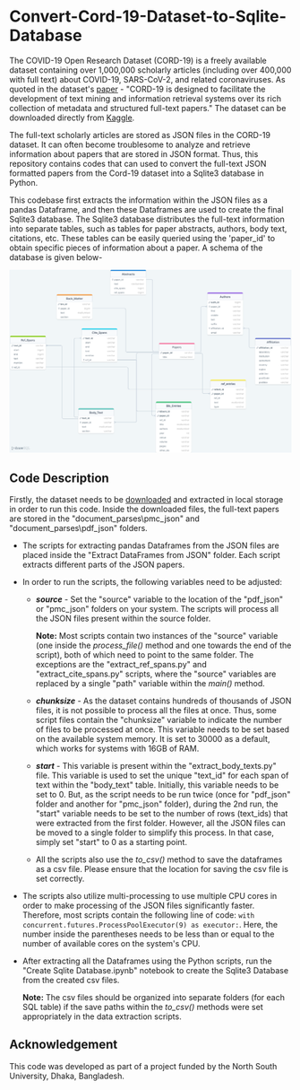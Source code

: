 # Convert-Cord-19-Dataset-to-Sqlite-Database

The COVID-19 Open Research Dataset (CORD-19) is a freely available dataset containing over 1,000,000 scholarly articles (including over 400,000 with full text) about COVID-19, SARS-CoV-2, and related coronaviruses. As quoted in the dataset's [paper](https://arxiv.org/pdf/2004.10706) - "CORD-19 is designed to facilitate the development of text mining and information retrieval systems over its rich collection of metadata and structured full-text papers." The dataset can be downloaded directly from [Kaggle](https://www.kaggle.com/datasets/allen-institute-for-ai/CORD-19-research-challenge).

The full-text scholarly articles are stored as JSON files in the CORD-19 dataset. It can often become troublesome to analyze and retrieve information about papers that are stored in JSON format. Thus, this repository contains codes that can used to convert the full-text JSON formatted papers from the Cord-19 dataset into a Sqlite3 database in Python. 

This codebase first extracts the information within the JSON files as a pandas Dataframe, and then these Dataframes are used to create the final Sqlite3 database. The Sqlite3 database distributes the full-text information into separate tables, such as tables for paper abstracts, authors, body text, citations, etc. These tables can be easily queried using the 'paper_id' to obtain specific pieces of information about a paper. A schema of the database is given below-

![Alt text](Database_Schema.png)

## Code Description

Firstly, the dataset needs to be [downloaded](https://www.kaggle.com/datasets/allen-institute-for-ai/CORD-19-research-challenge) and extracted in local storage in order to run this code. Inside the downloaded files, the full-text papers are stored in the "document_parses\\pmc_json" and "document_parses\\pdf_json" folders.

- The scripts for extracting pandas Dataframes from the JSON files are placed inside the "Extract DataFrames from JSON" folder. Each script extracts different parts of the JSON papers.
- In order to run the scripts, the following variables need to be adjusted:
  - __*source*__ - Set the "source" variable to the location of the "pdf_json" or "pmc_json" folders on your system. The scripts will process all the JSON files present within the source folder.

    **Note:** Most scripts contain two instances of the "source" variable (one inside the *process_file()* method and one towards the end of the script), both of which need to point to the same folder. The exceptions are the "extract_ref_spans.py" and "extract_cite_spans.py" scripts, where the "source" variables are replaced by a single "path" variable within the *main()* method.
    
  - __*chunksize*__ - As the dataset contains hundreds of thousands of JSON files, it is not possible to process all the files at once. Thus, some script files contain the "chunksize" variable to indicate the number of files to be processed at once. This variable needs to be set based on the available system memory. It is set to 30000 as a default, which works for systems with 16GB of RAM.

  - __*start*__ - This variable is present within the "extract_body_texts.py" file. This variable is used to set the unique "text_id" for each span of text within the "body_text" table. Initially, this variable needs to be set to 0. But, as the script needs to be run twice (once for "pdf_json" folder and another for "pmc_json" folder), during the 2nd run, the "start" variable needs to be set to the number of rows (text_ids) that were extracted from the first folder. However, all the JSON files can be moved to a single folder to simplify this process. In that case, simply set "start" to 0 as a starting point.

  - All the scripts also use the *to_csv()* method to save the dataframes as a csv file. Please ensure that the location for saving the csv file is set correctly.

- The scripts also utilize multi-processing to use multiple CPU cores in order to make processing of the JSON files significantly faster. Therefore, most scripts contain the following line of code: ``with concurrent.futures.ProcessPoolExecutor(9) as executor:``. Here, the number inside the parentheses needs to be less than or equal to the number of available cores on the system's CPU.

- After extracting all the Dataframes using the Python scripts, run the "Create Sqlite Database.ipynb" notebook to create the Sqlite3 Database from the created csv files.

  **Note:** The csv files should be organized into separate folders (for each SQL table) if the save paths within the *to_csv()* methods were set appropriately in the data extraction scripts.

## Acknowledgement

This code was developed as part of a project funded by the North South University, Dhaka, Bangladesh.
